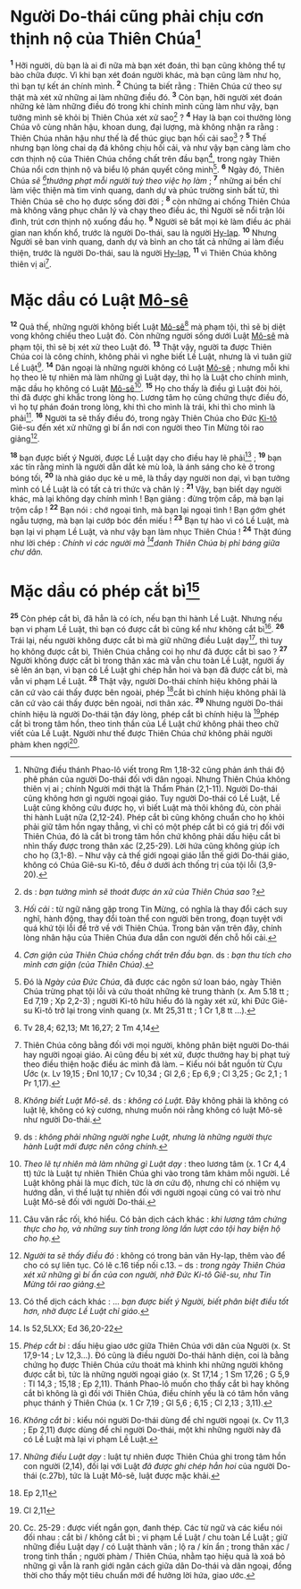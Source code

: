 # Người Do-thái cũng phải chịu cơn thịnh nộ của Thiên Chúa[^1-e1ceb750-c545-4f16-9304-d2e900d61f34]
<sup><b>1</b></sup> Hỡi người, dù bạn là ai đi nữa mà bạn xét đoán, thì bạn cũng không thể tự bào chữa được. Vì khi bạn xét đoán người khác, mà bạn cũng làm như họ, thì bạn tự kết án chính mình. <sup><b>2</b></sup> Chúng ta biết rằng : Thiên Chúa cứ theo sự thật mà xét xử những ai làm những điều đó. <sup><b>3</b></sup> Còn bạn, hỡi người xét đoán những kẻ làm những điều đó trong khi chính mình cũng làm như vậy, bạn tưởng mình sẽ khỏi bị Thiên Chúa xét xử sao[^2-e1ceb750-c545-4f16-9304-d2e900d61f34] ? <sup><b>4</b></sup> Hay là bạn coi thường lòng Chúa vô cùng nhân hậu, khoan dung, đại lượng, mà không nhận ra rằng : Thiên Chúa nhân hậu như thế là để thúc giục bạn hối cải sao[^3-e1ceb750-c545-4f16-9304-d2e900d61f34] ? <sup><b>5</b></sup> Thế nhưng bạn lòng chai dạ đá không chịu hối cải, và như vậy bạn càng làm cho cơn thịnh nộ của Thiên Chúa chồng chất trên đầu bạn[^4-e1ceb750-c545-4f16-9304-d2e900d61f34], trong ngày Thiên Chúa nổi cơn thịnh nộ và biểu lộ phán quyết công minh[^5-e1ceb750-c545-4f16-9304-d2e900d61f34]. <sup><b>6</b></sup> Ngày đó, Thiên Chúa *sẽ [^1@-e1ceb750-c545-4f16-9304-d2e900d61f34]thưởng phạt mỗi người tuỳ theo việc họ làm* ; <sup><b>7</b></sup> những ai bền chí làm việc thiện mà tìm vinh quang, danh dự và phúc trường sinh bất tử, thì Thiên Chúa sẽ cho họ được sống đời đời ; <sup><b>8</b></sup> còn những ai chống Thiên Chúa mà không vâng phục chân lý và chạy theo điều ác, thì Người sẽ nổi trận lôi đình, trút cơn thịnh nộ xuống đầu họ. <sup><b>9</b></sup> Người sẽ bắt mọi kẻ làm điều ác phải gian nan khốn khổ, trước là người Do-thái, sau là người [Hy-lạp](). <sup><b>10</b></sup> Nhưng Người sẽ ban vinh quang, danh dự và bình an cho tất cả những ai làm điều thiện, trước là người Do-thái, sau là người [Hy-lạp](), <sup><b>11</b></sup> vì Thiên Chúa không thiên vị ai[^6-e1ceb750-c545-4f16-9304-d2e900d61f34].

# Mặc dầu có Luật [Mô-sê]()
<sup><b>12</b></sup> Quả thế, những người không biết Luật [Mô-sê]()[^7-e1ceb750-c545-4f16-9304-d2e900d61f34] mà phạm tội, thì sẽ bị diệt vong không chiếu theo Luật đó. Còn những người sống dưới Luật [Mô-sê]() mà phạm tội, thì sẽ bị xét xử theo Luật đó. <sup><b>13</b></sup> Thật vậy, người ta được Thiên Chúa coi là công chính, không phải vì nghe biết Lề Luật, nhưng là vì tuân giữ Lề Luật[^8-e1ceb750-c545-4f16-9304-d2e900d61f34]. <sup><b>14</b></sup> Dân ngoại là những người không có Luật [Mô-sê]() ; nhưng mỗi khi họ theo lẽ tự nhiên mà làm những gì Luật dạy, thì họ là Luật cho chính mình, mặc dầu họ không có Luật [Mô-sê]()[^9-e1ceb750-c545-4f16-9304-d2e900d61f34]. <sup><b>15</b></sup> Họ cho thấy là điều gì Luật đòi hỏi, thì đã được ghi khắc trong lòng họ. Lương tâm họ cũng chứng thực điều đó, vì họ tự phán đoán trong lòng, khi thì cho mình là trái, khi thì cho mình là phải[^10-e1ceb750-c545-4f16-9304-d2e900d61f34]. <sup><b>16</b></sup> Người ta sẽ thấy điều đó, trong ngày Thiên Chúa cho Đức [Ki-tô]() Giê-su đến xét xử những gì bí ẩn nơi con người theo Tin Mừng tôi rao giảng[^11-e1ceb750-c545-4f16-9304-d2e900d61f34].

<sup><b>18</b></sup> bạn được biết ý Người, được Lề Luật dạy cho điều hay lẽ phải[^13-e1ceb750-c545-4f16-9304-d2e900d61f34] ; <sup><b>19</b></sup> bạn xác tín rằng mình là người dẫn dắt kẻ mù loà, là ánh sáng cho kẻ ở trong bóng tối, <sup><b>20</b></sup> là nhà giáo dục kẻ u mê, là thầy dạy người non dại, vì bạn tưởng mình có Lề Luật là có tất cả tri thức và chân lý : <sup><b>21</b></sup> Vậy, bạn biết dạy người khác, mà lại không dạy chính mình ! Bạn giảng : đừng trộm cắp, mà bạn lại trộm cắp ! <sup><b>22</b></sup> Bạn nói : chớ ngoại tình, mà bạn lại ngoại tình ! Bạn gớm ghét ngẫu tượng, mà bạn lại cướp bóc đền miếu ! <sup><b>23</b></sup> Bạn tự hào vì có Lề Luật, mà bạn lại vi phạm Lề Luật, và như vậy bạn làm nhục Thiên Chúa ! <sup><b>24</b></sup> Thật đúng như lời chép : *Chính vì các người mà [^2@-e1ceb750-c545-4f16-9304-d2e900d61f34]danh Thiên Chúa bị phỉ báng giữa chư dân.*

# Mặc dầu có phép cắt bì[^14-e1ceb750-c545-4f16-9304-d2e900d61f34]
<sup><b>25</b></sup> Còn phép cắt bì, đã hẳn là có ích, nếu bạn thi hành Lề Luật. Nhưng nếu bạn vi phạm Lề Luật, thì bạn có được cắt bì cũng kể như không cắt bì[^15-e1ceb750-c545-4f16-9304-d2e900d61f34]. <sup><b>26</b></sup> Trái lại, nếu người không được cắt bì mà giữ những điều Luật dạy[^16-e1ceb750-c545-4f16-9304-d2e900d61f34], thì tuy họ không được cắt bì, Thiên Chúa chẳng coi họ như đã được cắt bì sao ? <sup><b>27</b></sup> Người không được cắt bì trong thân xác mà vẫn chu toàn Lề Luật, người ấy sẽ lên án bạn, vì bạn có Lề Luật ghi chép hẳn hoi và bạn đã được cắt bì, mà vẫn vi phạm Lề Luật. <sup><b>28</b></sup> Thật vậy, người Do-thái chính hiệu không phải là căn cứ vào cái thấy được bên ngoài, phép [^3@-e1ceb750-c545-4f16-9304-d2e900d61f34]cắt bì chính hiệu không phải là căn cứ vào cái thấy được bên ngoài, nơi thân xác. <sup><b>29</b></sup> Nhưng người Do-thái chính hiệu là người Do-thái tận đáy lòng, phép cắt bì chính hiệu là [^4@-e1ceb750-c545-4f16-9304-d2e900d61f34]phép cắt bì trong tâm hồn, theo tinh thần của Lề Luật chứ không phải theo chữ viết của Lề Luật. Người như thế được Thiên Chúa chứ không phải người phàm khen ngợi[^17-e1ceb750-c545-4f16-9304-d2e900d61f34].

[^1-e1ceb750-c545-4f16-9304-d2e900d61f34]: Những điều thánh Phao-lô viết trong Rm 1,18-32 cũng phản ánh thái độ phê phán của người Do-thái đối với dân ngoại. Nhưng Thiên Chúa không thiên vị ai ; chính Người mới thật là Thẩm Phán (2,1-11). Người Do-thái cũng không hơn gì người ngoại giáo. Tuy người Do-thái có Lề Luật, Lề Luật cũng không cứu được họ, vì biết Luật mà thôi không đủ, còn phải thi hành Luật nữa (2,12-24). Phép cắt bì cũng không chuẩn cho họ khỏi phải giữ tâm hồn ngay thẳng, vì chỉ có một phép cắt bì có giá trị đối với Thiên Chúa, đó là cắt bì trong tâm hồn chứ không phải dấu hiệu cắt bì nhìn thấy được trong thân xác (2,25-29). Lời hứa cũng không giúp ích cho họ (3,1-8). – Như vậy cả thế giới ngoại giáo lẫn thế giới Do-thái giáo, không có Chúa Giê-su Ki-tô, đều ở dưới ách thống trị của tội lỗi (3,9-20).
[^2-e1ceb750-c545-4f16-9304-d2e900d61f34]: ds : *bạn tưởng mình sẽ thoát được án xử của Thiên Chúa sao* ?
[^3-e1ceb750-c545-4f16-9304-d2e900d61f34]: *Hối cải* : từ ngữ năng gặp trong Tin Mừng, có nghĩa là thay đổi cách suy nghĩ, hành động, thay đổi toàn thể con người bên trong, đoạn tuyệt với quá khứ tội lỗi để trở về với Thiên Chúa. Trong bản văn trên đây, chính lòng nhân hậu của Thiên Chúa đưa dẫn con người đến chỗ hối cải.
[^4-e1ceb750-c545-4f16-9304-d2e900d61f34]: *Cơn giận của Thiên Chúa chồng chất trên đầu bạn*. ds : *bạn thu tích cho mình cơn giận (của Thiên Chúa)*.
[^5-e1ceb750-c545-4f16-9304-d2e900d61f34]: Đó là *Ngày của Đức Chúa*, đã được các ngôn sứ loan báo, ngày Thiên Chúa trừng phạt tội lỗi và cứu thoát những kẻ trung thành (x. Am 5.18 tt ; Ed 7,19 ; Xp 2,2-3) ; người Ki-tô hữu hiểu đó là ngày xét xử, khi Đức Giê-su Ki-tô trở lại trong vinh quang (x. Mt 25,31 tt ; 1 Cr 1,8 tt ...).
[^6-e1ceb750-c545-4f16-9304-d2e900d61f34]: Thiên Chúa công bằng đối với mọi người, không phân biệt người Do-thái hay người ngoại giáo. Ai cũng đều bị xét xử, được thưởng hay bị phạt tuỳ theo điều thiện hoặc điều ác mình đã làm. – Kiểu nói bắt nguồn từ Cựu Ước (x. Lv 19,15 ; Đnl 10,17 ; Cv 10,34 ; Gl 2,6 ; Ep 6,9 ; Cl 3,25 ; Gc 2,1 ; 1 Pr 1,17).
[^7-e1ceb750-c545-4f16-9304-d2e900d61f34]: *Không biết Luật Mô-sê*. ds : *không có Luật*. Đây không phải là không có luật lệ, không có kỷ cương, nhưng muốn nói rằng không có luật Mô-sê như người Do-thái.
[^8-e1ceb750-c545-4f16-9304-d2e900d61f34]: ds : *không phải những người nghe Luật, nhưng là những người thực hành Luật mới được nên công chính.*
[^9-e1ceb750-c545-4f16-9304-d2e900d61f34]: *Theo lẽ tự nhiên mà làm những gì Luật dạy* : theo lương tâm (x. 1 Cr 4,4 tt) tức là Luật tự nhiên Thiên Chúa ghi vào trong tâm khảm mỗi người. Lề Luật không phải là mục đích, tức là ơn cứu độ, nhưng chỉ có nhiệm vụ hướng dẫn, vì thế luật tự nhiên đối với người ngoại cũng có vai trò như Luật Mô-sê đối với người Do-thái.
[^10-e1ceb750-c545-4f16-9304-d2e900d61f34]: Câu văn rắc rối, khó hiểu. Có bản dịch cách khác : *khi lương tâm chứng thực cho họ, và những suy tính trong lòng lần lượt cáo tội hay biện hộ cho họ.*
[^11-e1ceb750-c545-4f16-9304-d2e900d61f34]: *Người ta sẽ thấy điều đó* : không có trong bản văn Hy-lạp, thêm vào để cho có sự liên tục. Có lẽ c.16 tiếp nối c.13. – ds : *trong ngày Thiên Chúa xét xử những gì bí ẩn của con người, nhờ Đức Ki-tô Giê-su, như Tin Mừng tôi rao giảng*.
[^13-e1ceb750-c545-4f16-9304-d2e900d61f34]: Có thể dịch cách khác : ... *bạn được biết ý Người, biết phân biệt điều tốt hơn, nhờ được Lề Luật chỉ giáo*.
[^14-e1ceb750-c545-4f16-9304-d2e900d61f34]: *Phép cắt bì* : dấu hiệu giao ước giữa Thiên Chúa với dân của Người (x. St 17,9-14 ; Lv 12,3...). Đó cũng là điều người Do-thái hãnh diện, coi là bằng chứng họ được Thiên Chúa cứu thoát mà khinh khi những người không được cắt bì, tức là những người ngoại giáo (x. St 17,14 ; 1 Sm 17,26 ; G 5,9 : Tl 14,3 ; 15,18 ; Ep 2,11). Thánh Phao-lô muốn cho thấy cắt bì hay không cắt bì không là gì đối với Thiên Chúa, điều chính yếu là có tâm hồn vâng phục thánh ý Thiên Chúa (x. 1 Cr 7,19 ; Gl 5,6 ; 6,15 ; Cl 2,13 ; 3,11).
[^15-e1ceb750-c545-4f16-9304-d2e900d61f34]: *Không cắt bì* : kiểu nói người Do-thái dùng để chỉ người ngoại (x. Cv 11,3 ; Ep 2,11) được dùng để chỉ người Do-thái, một khi những người này đã có Lề Luật mà lại vi phạm Lề Luật.
[^16-e1ceb750-c545-4f16-9304-d2e900d61f34]: *Những điều Luật dạy* : luật tự nhiên được Thiên Chúa ghi trong tâm hồn con người (2,14), đối lại với Luật *đã được ghi chép hẳn hoi* của người Do-thái (c.27b), tức là Luật Mô-sê, luật được mặc khải.
[^17-e1ceb750-c545-4f16-9304-d2e900d61f34]: Cc. 25-29 : được viết ngắn gọn, đanh thép. Các từ ngữ và các kiểu nói đối nhau : cắt bì / không cắt bì ; vi phạm Lề Luật / chu toàn Lề Luật ; giữ những điều Luật dạy / có Luật thành văn ; lộ ra / kín ẩn ; trong thân xác / trong tinh thần ; người phàm / Thiên Chúa, nhằm tạo hiệu quả là xoá bỏ những gì vẫn là ranh giới ngăn cách giữa dân Do-thái và dân ngoại, đồng thời cho thấy một tiêu chuẩn mới để hưởng lời hứa, giao ước.
[^1@-e1ceb750-c545-4f16-9304-d2e900d61f34]: Tv 28,4; 62,13; Mt 16,27; 2 Tm 4,14
[^2@-e1ceb750-c545-4f16-9304-d2e900d61f34]: Is 52,5LXX; Ed 36,20-22
[^3@-e1ceb750-c545-4f16-9304-d2e900d61f34]: Ep 2,11
[^4@-e1ceb750-c545-4f16-9304-d2e900d61f34]: Cl 2,11